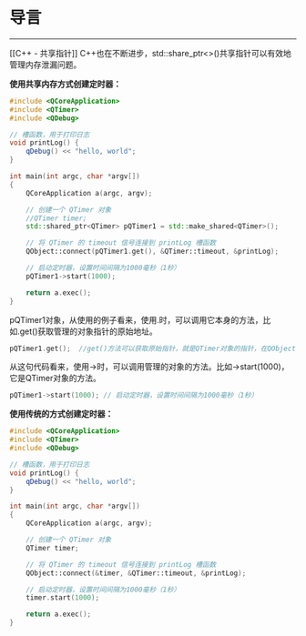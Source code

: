 # 导言
---
[[C++ - 共享指针]] C++也在不断进步，std::share_ptr<>()共享指针可以有效地管理内存泄漏问题。

**使用共享内存方式创建定时器：**
```cpp
#include <QCoreApplication>
#include <QTimer>
#include <QDebug>

// 槽函数，用于打印日志
void printLog() {
    qDebug() << "hello, world";
}

int main(int argc, char *argv[])
{
    QCoreApplication a(argc, argv);

    // 创建一个 QTimer 对象
    //QTimer timer;
    std::shared_ptr<QTimer> pQTimer1 = std::make_shared<QTimer>();

    // 将 QTimer 的 timeout 信号连接到 printLog 槽函数
    QObject::connect(pQTimer1.get(), &QTimer::timeout, &printLog);

    // 启动定时器，设置时间间隔为1000毫秒（1秒）
    pQTimer1->start(1000);

    return a.exec();
}
```

pQTimer1对象，从使用的例子看来，使用.时，可以调用它本身的方法，比如.get()获取管理的对象指针的原始地址。
```cpp
pQTimer1.get();  //get()方法可以获取原始指针，就是QTimer对象的指针，在QObject::connect()里使用；
```

从这句代码看来，使用->时，可以调用管理的对象的方法。比如->start(1000)，它是QTimer对象的方法。
```cpp
pQTimer1->start(1000); // 启动定时器，设置时间间隔为1000毫秒（1秒）
```


**使用传统的方式创建定时器：**
```cpp
#include <QCoreApplication>
#include <QTimer>
#include <QDebug>

// 槽函数，用于打印日志
void printLog() {
    qDebug() << "hello, world";
}

int main(int argc, char *argv[])
{
    QCoreApplication a(argc, argv);

    // 创建一个 QTimer 对象
    QTimer timer;

    // 将 QTimer 的 timeout 信号连接到 printLog 槽函数
    QObject::connect(&timer, &QTimer::timeout, &printLog);

    // 启动定时器，设置时间间隔为1000毫秒（1秒）
    timer.start(1000);

    return a.exec();
}
```

